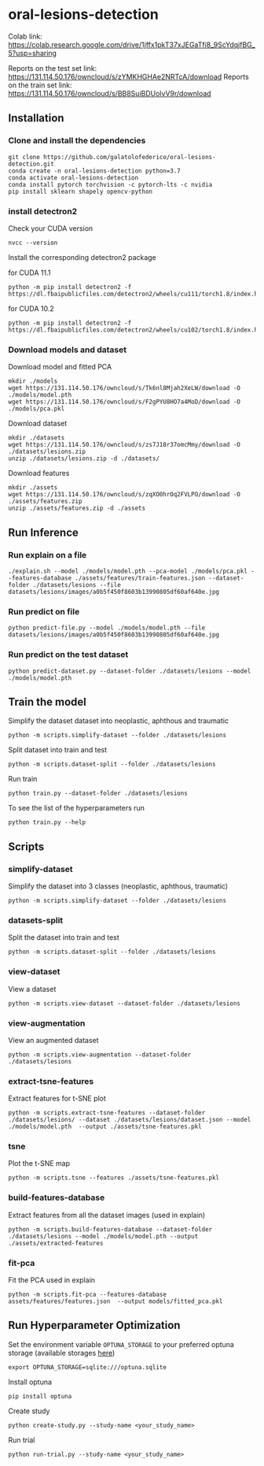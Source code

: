 # oral-lesions-detection

Colab link: https://colab.research.google.com/drive/1jffx1pkT37xJEGaTfi8_9ScYdqjfBG_5?usp=sharing

Reports on the test set link: https://131.114.50.176/owncloud/s/zYMKHGHAe2NRTcA/download
Reports on the train set link: https://131.114.50.176/owncloud/s/BB8SuiBDUolvV9r/download

## Installation

### Clone and install the dependencies

```
git clone https://github.com/galatolofederico/oral-lesions-detection.git
conda create -n oral-lesions-detection python=3.7
conda activate oral-lesions-detection
conda install pytorch torchvision -c pytorch-lts -c nvidia
pip install sklearn shapely opencv-python
```

### install detectron2

Check your CUDA version

```
nvcc --version
```

Install the corresponding detectron2 package

for CUDA 11.1
```
python -m pip install detectron2 -f https://dl.fbaipublicfiles.com/detectron2/wheels/cu111/torch1.8/index.html
```

for CUDA 10.2
```
python -m pip install detectron2 -f https://dl.fbaipublicfiles.com/detectron2/wheels/cu102/torch1.8/index.html
```

### Download models and dataset

Download model and fitted PCA
```
mkdir ./models
wget https://131.114.50.176/owncloud/s/Tk6nl8Mjah2XeLW/download -O ./models/model.pth
wget https://131.114.50.176/owncloud/s/F2gPYU8HO7a4MoD/download -O ./models/pca.pkl
```

Download dataset
```
mkdir ./datasets
wget https://131.114.50.176/owncloud/s/zs7J18r37omcMmy/download -O ./datasets/lesions.zip
unzip ./datasets/lesions.zip -d ./datasets/
```

Download features
```
mkdir ./assets
wget https://131.114.50.176/owncloud/s/zqXO0hrOq2FVLPO/download -O ./assets/features.zip
unzip ./assets/features.zip -d ./assets
```

## Run Inference

### Run explain on a file

```
./explain.sh --model ./models/model.pth --pca-model ./models/pca.pkl --features-database ./assets/features/train-features.json --dataset-folder ./datasets/lesions --file datasets/lesions/images/a0b5f450f8603b13990805df60af640e.jpg
```

### Run predict on file

```
python predict-file.py --model ./models/model.pth --file datasets/lesions/images/a0b5f450f8603b13990805df60af640e.jpg
```

### Run predict on the test dataset

```
python predict-dataset.py --dataset-folder ./datasets/lesions --model ./models/model.pth
```

## Train the model

Simplify the dataset dataset into neoplastic, aphthous and traumatic

```
python -m scripts.simplify-dataset --folder ./datasets/lesions
```

Split dataset into train and test

```
python -m scripts.dataset-split --folder ./datasets/lesions
```

Run train

```
python train.py --dataset-folder ./datasets/lesions
```

To see the list of the hyperparameters run

```
python train.py --help
```

## Scripts

### simplify-dataset
Simplify the dataset into 3 classes (neoplastic, aphthous, traumatic)

```
python -m scripts.simplify-dataset --folder ./datasets/lesions
```

### datasets-split
Split the dataset into train and test

```
python -m scripts.dataset-split --folder ./datasets/lesions
```

### view-dataset
View a dataset

```
python -m scripts.view-dataset --dataset-folder ./datasets/lesions
```

### view-augmentation
View an augmented dataset

```
python -m scripts.view-augmentation --dataset-folder ./datasets/lesions
```

### extract-tsne-features
Extract features for t-SNE plot 

```
python -m scripts.extract-tsne-features --dataset-folder ./datasets/lesions/ --dataset ./datasets/lesions/dataset.json --model ./models/model.pth  --output ./assets/tsne-features.pkl
```

### tsne
Plot the t-SNE map

```
python -m scripts.tsne --features ./assets/tsne-features.pkl
```

### build-features-database
Extract features from all the dataset images (used in explain)

```
python -m scripts.build-features-database --dataset-folder ./datasets/lesions --model ./models/model.pth --output ./assets/extracted-features
```

### fit-pca
Fit the PCA used in explain

```
python -m scripts.fit-pca --features-database assets/features/features.json  --output models/fitted_pca.pkl
```

## Run Hyperparameter Optimization

Set the environment variable `OPTUNA_STORAGE` to your preferred optuna storage (available storages [here](https://docs.sqlalchemy.org/en/14/core/engines.html#sqlalchemy.create_engine))

```
export OPTUNA_STORAGE=sqlite:///optuna.sqlite
```

Install optuna

```
pip install optuna
```

Create study

```
python create-study.py --study-name <your_study_name>
```

Run trial

```
python run-trial.py --study-name <your_study_name>
```